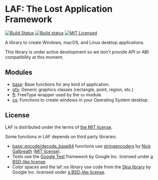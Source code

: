 # LAF: The Lost Application Framework

[![Build Status](https://travis-ci.org/aseprite/laf.svg)](https://travis-ci.org/aseprite/laf)
[![Build status](https://ci.appveyor.com/api/projects/status/3hqecxtkobx2gofo?svg=true)](https://ci.appveyor.com/project/dacap/laf)
[![MIT Licensed](https://img.shields.io/badge/license-MIT-blue.svg)](LICENSE.txt)

A library to create Windows, macOS, and Linux desktop applications.

This library is under active development so we don't provide API or
ABI compatibility at this moment.

## Modules

* [base](base): Base functions for any kind of application.
* [gfx](gfx): Generic graphics classes (rectangle, point, region, etc.)
* [ft](ft): FreeType wrapper used by the `os` module.
* [os](os): Functions to create windows in your Operating System desktop.

## License

LAF is distributed under the terms of [the MIT license](LICENSE.txt).

Some functions in LAF depends on third party libraries:

* [base::encode/decode_base64](base/base64.cpp) functions use
  [stringencoders](https://github.com/client9/stringencoders) by
  [Nick Galbreath](https://github.com/client9)
  ([MIT license](https://github.com/aseprite/stringencoders/blob/master/LICENSE)).
* Tests use the [Google Test](https://github.com/aseprite/googletest/tree/master/googletest)
  framework by Google Inc. licensed under
  [a BSD-like license](https://github.com/aseprite/googletest/blob/master/googletest/LICENSE).
* Color spaces and the laf::os library use code from the [Skia library](https://skia.org)
  by Google Inc. licensed under [a BSD-like license](https://github.com/aseprite/skia/blob/master/LICENSE).
